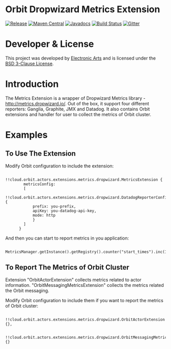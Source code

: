 Orbit Dropwizard Metrics Extension
============
[![Release](https://img.shields.io/github/release/orbit/orbit-dropwizard-metrics.svg)](https://github.com/orbit/orbit-dropwizard-metrics/releases)
[![Maven Central](https://img.shields.io/maven-central/v/cloud.orbit/orbit-dropwizard-metrics.svg)](https://repo1.maven.org/maven2/cloud/orbit/orbit-dropwizard-metrics/)
[![Javadocs](https://img.shields.io/maven-central/v/cloud.orbit/orbit-dropwizard-metrics.svg?label=javadocs)](http://www.javadoc.io/doc/cloud.orbit/orbit-dropwizard-metrics)
[![Build Status](https://img.shields.io/travis/orbit/orbit-dropwizard-metrics.svg)](https://travis-ci.org/orbit/orbit-dropwizard-metrics)
[![Gitter](https://img.shields.io/badge/style-Join_Chat-ff69b4.svg?style=flat&label=gitter)](https://gitter.im/orbit/orbit?utm_source=badge&utm_medium=badge&utm_campaign=pr-badge)

Developer & License
======
This project was developed by [Electronic Arts](http://www.ea.com) and is licensed under the [BSD 3-Clause License](LICENSE).

Introduction
======
The Metrics Extension is a wrapper of Dropwizard Metrics library - http://metrics.dropwizard.io/. Out of the box, it support four different reporters: Ganglia, Graphite, JMX and Datadog. 
It also contains Orbit extensions and handler for user to collect the metrics of Orbit cluster. 

Examples
======
To Use The Extension
-----
Modify Orbit configuration to include the extension: 
```
      !!cloud.orbit.actors.extensions.metrics.dropwizard.MetricsExtension {
        metricsConfig:
        [
          !!cloud.orbit.actors.extensions.metrics.dropwizard.DatadogReporterConfig {
            prefix: you-prefix,
            apiKey: you-datadog-api-key,
            mode: http
            }
        ]
      }
```

And then you can start to report metrics in you application:
```
    MetricsManager.getInstance().getRegistry().counter("start_times").inc(1);
```

To Report The Metrics of Orbit Cluster
-----
Extension "OrbitActorExtension" collects metrics related to actor information. "OrbitMessagingMetricsExtension" collects the metrics related the Orbit messaging. 

Modify Orbit configuration to include them if you want to report the metrics of Orbit cluster:
```
      !!cloud.orbit.actors.extensions.metrics.dropwizard.OrbitActorExtension {},

      !!cloud.orbit.actors.extensions.metrics.dropwizard.OrbitMessagingMetricsExtension {}
```